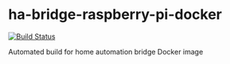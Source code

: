 # ha-bridge-raspberry-pi-docker
[![Build Status](https://travis-ci.org/escalate/ha-bridge-raspberry-pi-docker.svg?branch=master)](https://travis-ci.org/escalate/ha-bridge-raspberry-pi-docker)

Automated build for home automation bridge Docker image
